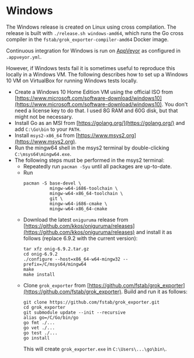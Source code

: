 Windows
=======

The Windows release is created on Linux using cross compilation. The release is built with `./release.sh windows-amd64`, which runs the Go cross compiler in the `fstab/grok_exporter-compiler-amd64` Docker image.

Continuous integration for Windows is run on [AppVeyor](https://ci.appveyor.com/project/fstab/grok-exporter) as configured in `.appveyor.yml`.

However, if Windows tests fail it is sometimes useful to reproduce this locally in a Windows VM. The following describes how to set up a Windows 10 VM on VirtualBox for running Windows tests locally.

* Create a Windows 10 Home Edition VM using the official ISO from [https://www.microsoft.com/software-download/windows10](https://www.microsoft.com/software-download/windows10). You don't need a license key to do that. I used 8G RAM and 60G disk, but that might not be necessary.
* Install Go as an MSI from [https://golang.org/](https://golang.org/) and add `C:\Go\bin` to your `PATH`.
* Install `msys2-x86_64` from [https://www.msys2.org](https://www.msys2.org).
* Run the mingw64 shell in the msys2 terminal by double-clicking `C:\msys64\mingw64.exe`.
* The following steps must be performed in the msys2 terminal:
  * Repeatedly run `pacman -Syu` until all packages are up-to-date.
  * Run
    ```
    pacman -S base-devel \
              mingw-w64-i686-toolchain \
              mingw-w64-x86_64-toolchain \
              git \
              mingw-w64-i686-cmake \
              mingw-w64-x86_64-cmake
    ```
  * Download the latest `oniguruma` release from [https://github.com/kkos/oniguruma/releases](https://github.com/kkos/oniguruma/releases) and install it as follows (replace 6.9.2 with the current version):
    ```
    tar xfz onig-6.9.2.tar.gz
    cd onig-6.9.2
    ./configure --host=x86_64-w64-mingw32 --prefix=/C/msys64/mingw64
    make
    make install
    ```
  * Clone `grok_exporter` from [https://github.com/fstab/grok_exporter](https://github.com/fstab/grok_exporter). Build and run it as follows:
    ```
    git clone https://github.com/fstab/grok_exporter.git
    cd grok_exporter
    git submodule update --init --recursive
    alias go=/C/Go/bin/go
    go fmt ./...
    go vet ./...
    go test ./...
    go install
    ```
    This will create `grok_exporter.exe` in `C:\Users\...\go\bin\`.
